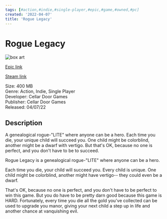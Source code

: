```yaml
---
tags: [#action,#indie,#single-player,#epic,#game,#owned,#pc]
created: '2022-04-07'
title: 'Rogue Legacy'
---
```

# Rogue Legacy

![box art](https://cdn1.epicgames.com/offer/66ce501aea0a424cb80cfe5f31f80f03/EGS_RogueLegacy_CellarDoorGames_S1_2560x1440-d135ac25ec63d39ffbc35415712c385a?h=270&amp;resize=1&amp;w=480)

[Epic link](https://store.epicgames.com/en-US/p/rogue-legacy)

[Steam link](https://store.steampowered.com/app/241600/Rogue_Legacy)

Size: 400 MB  
Genre: Action, Indie, Single Player  
Developer: Cellar Door Games  
Publisher: Cellar Door Games  
Released: 04/07/22  

## Description

A genealogical rogue-"LITE" where anyone can be a hero. Each time you die, your unique child will succeed you. One child might be colorblind, another might be a dwarf with vertigo. But that's OK, because no one is perfect, and you don't have to be to succeed.

Rogue Legacy is a genealogical rogue-"LITE" where anyone can be a hero.

Each time you die, your child will succeed you. Every child is unique. One child might be colorblind, another might have vertigo-- they could even be a dwarf.

That's OK, because no one is perfect, and you don't have to be perfect to win this game. But you do have to be pretty darn good because this game is HARD. Fortunately, every time you die all the gold you've collected can be used to upgrade you manor, giving your next child a step up in life and another chance at vanquishing evil.
